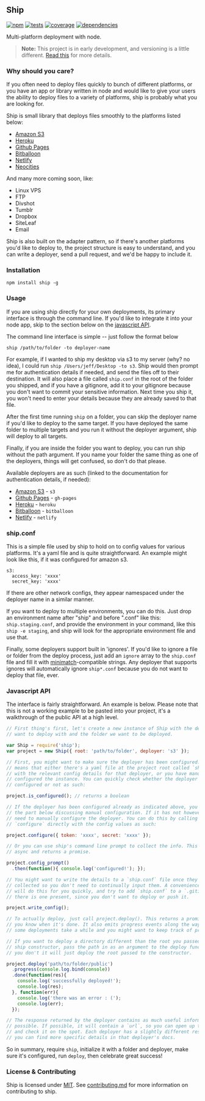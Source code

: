 Ship
----

[![npm](http://img.shields.io/npm/v/ship.svg?style=flat)](https://badge.fury.io/js/ship) [![tests](http://img.shields.io/travis/carrot/ship/master.svg?style=flat)](https://travis-ci.org/carrot/ship) [![coverage](http://img.shields.io/coveralls/carrot/ship.svg?style=flat)](https://coveralls.io/r/carrot/ship) [![dependencies](http://img.shields.io/gemnasium/carrot/ship.svg?style=flat)](https://gemnasium.com/carrot/ship)

Multi-platform deployment with node.

> **Note:** This project is in early development, and versioning is a little different. [Read this](http://markup.im/#q4_cRZ1Q) for more details.

### Why should you care?

If you often need to deploy files quickly to bunch of different platforms, or you have an app or library written in node and would like to give your users the ability to deploy files to a variety of platforms, ship is probably what you are looking for.

Ship is small library that deploys files smoothly to the platforms listed below:

- [Amazon S3](lib/deployers/s3)
- [Heroku](lib/deployers/heroku)
- [Github Pages](lib/deployers/gh-pages)
- [Bitballoon](lib/deployers/bitballoon)
- [Netlify](lib/deployers/netlify)
- [Neocities](lib/deployers/neocities)

And many more coming soon, like:
- Linux VPS
- FTP
- Divshot
- Tumblr
- Dropbox
- SiteLeaf
- Email

Ship is also built on the adapter pattern, so if there's another platforms you'd like to deploy to, the project structure is easy to understand, and you can write a deployer, send a pull request, and we'd be happy to include it.

### Installation

`npm install ship -g`

### Usage

If you are using ship directly for your own deployments, its primary interface is through the command line. If you'd like to integrate it into your node app, skip to the section below on the [javascript API](#javascript-api).

The command line interface is simple -- just follow the format below

```
ship /path/to/folder -to deployer-name
```

For example, if I wanted to ship my desktop via s3 to my server (why? no idea), I could run `ship /Users/jeff/Desktop -to s3`. Ship would then prompt me for authentication details if needed, and send the files off to their destination. It will also place a file called `ship.conf` in the root of the folder you shipped, and if you have a gitignore, add it to your gitignore because you don't want to commit your sensitive information. Next time you ship it, you won't need to enter your details because they are already saved to that file.

After the first time running `ship` on a folder, you can skip the deployer name if you'd like to deploy to the same target. If you have deployed the same folder to multiple targets and you run it without the deployer argument, ship will deploy to all targets.

Finally, if you are inside the folder you want to deploy, you can run ship without the path argument. If you name your folder the same thing as one of the deployers, things will get confused, so don't do that please.

Available deployers are as such (linked to the documentation for authentication details, if needed):

- [Amazon S3](lib/deployers/s3) - `s3`
- [Github Pages](lib/deployers/gh-pages) - `gh-pages`
- [Heroku](lib/deployers/heroku) - `heroku`
- [Bitballoon](lib/deployers/bitballoon) - `bitballoon`
- [Netlify](lib/deployers/netlify) - `netlify`

### ship.conf

This is a simple file used by ship to hold on to config values for various platforms. It's a yaml file and is quite straightforward. An example might look like this, if it was configured for amazon s3.

```
s3:
  access_key: 'xxxx'
  secret_key: 'xxxx'
```

If there are other network configs, they appear namespaced under the deployer name in a similar manner.

If you want to deploy to multiple environments, you can do this. Just drop an environment name after "ship" and before ".conf" like this: `ship.staging.conf`, and provide the environment in your command, like this `ship -e staging`, and ship will look for the appropriate environment file and use that.

Finally, some deployers support built in 'ignores'. If you'd like to ignore a file or folder from the deploy process, just add an `ignore` array to the `ship.conf` file and fill it with [minimatch](https://github.com/isaacs/minimatch)-compatible strings. Any deployer that supports ignores will automatically ignore `ship*.conf` because you do not want to deploy that file, ever.

### Javascript API

The interface is fairly straightforward. An example is below. Please note that this is not a working example to be pasted into your project, it's a walkthrough of the public API at a high level.

```js
// First thing's first, let's create a new instance of Ship with the deployer we
// want to deploy with and the folder we want to be deployed.

var Ship = require('ship');
var project = new Ship({ root: 'path/to/folder', deployer: 's3' });

// First, you might want to make sure the deployer has been configured. This
// means that either there's a yaml file at the project root called `ship.conf`
// with the relevant config details for that deployer, or you have manually
// configured the instance. You can quickly check whether the deployer has been
// configured or not as such:

project.is_configured(); // returns a boolean

// If the deployer has been configured already as indicated above, you can skip
// the part below discussing manual configuration. If it has not however, you
// need to manually configure the deployer. You can do this by calling
// `configure` directly with the config values as such:

project.configure({ token: 'xxxx', secret: 'xxxx' });

// Or you can use ship's command line prompt to collect the info. This method is
// async and returns a promise.

project.config_prompt()
  .then(function(){ console.log('configured!'); });

// You might want to write the details to a `ship.conf` file once they have been
// collected so you don't need to continually input them. A convenience method
// will do this for you quickly, and try to add `ship.conf` to a `.gitignore` if
// there is one present, since you don't want to deploy or push it.

project.write_config();

// To actually deploy, just call project.deploy(). This returns a promise so
// you know when it's done. It also emits progress events along the way, since
// some deployments take a while and you might want to keep track of progress.

// If you want to deploy a directory different than the root you passed to the
// ship constructor, pass the path in as an argument to the deploy function. If
// you don't it will just deploy the root passed to the constructor.

project.deploy('path/to/folder/public')
  .progress(console.log.bind(console))
  .done(function(res){
    console.log('successfully deployed!');
    console.log(res);
  }, function(err){
    console.log('there was an error : (');
    console.log(err);
  });

// The response returned by the deployer contains as much useful information as
// possible. If possible, it will contain a `url`, so you can open up the site
// and check it on the spot. Each deployer has a slightly different response,
// you can find more specific details in that deployer's docs.
```

So in summary, require `ship`, initialize it with a folder and deployer, make sure it's configured, run `deploy`, then celebrate great success!

### License & Contributing

Ship is licensed under [MIT](license.md). See [contributing.md](contributing.md) for more information on contributing to ship.
